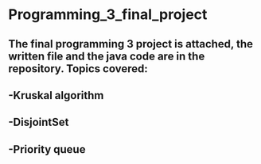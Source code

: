 # Programming_3_final_project


## The final programming 3 project is attached, the written file and the java code are in the repository. Topics covered:

## -Kruskal algorithm

## -DisjointSet

## -Priority queue

